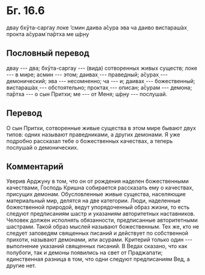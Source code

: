 # Бг. 16.6
двау бхӯта-саргау локе ’смин
даива а̄сура эва ча
даиво вистараш́ах̣ прокта
а̄сурам̇ па̄ртха ме ш́р̣н̣у
## Пословный перевод

двау --- два; бхӯта-саргау --- (вида) сотворенных живых существ; локе
--- в мире; асмин --- этом; даивах̣ --- праведный; а̄сурах̣ ---
демонический; эва --- несомненно; ча --- и; даивах̣ --- божественный;
вистараш́ах̣ --- обстоятельно; проктах̣ --- описан; а̄сурам --- демона;
па̄ртха --- о сын Притхи; ме --- от Меня; ш́р̣н̣у --- послушай.

## Перевод

О сын Притхи, сотворенные живые существа в этом мире бывают двух типов:
одних называют праведниками, а других демонами. Я уже подробно рассказал
тебе о божественных качествах, а теперь послушай о демонических.

## Комментарий

Уверив Арджуну в том, что он от рождения наделен божественными
качествами, Господь Кришна собирается рассказать ему о качествах,
присущих демонам. Обусловленные живые существа, населяющие материальный
мир, делятся на две категории. Люди, наделенные божественной природой,
ведут упорядоченный образ жизни, то есть следуют предписаниям шастр и
указаниям авторитетных наставников. Человек должен исполнять
обязанности, предписанные авторитетными шастрами. Такой образ мыслей
называют божественным. Тех же, кто не следует заповедям священных
писаний и действует по собственной прихоти, называют демонами, или
асурами. Критерий только один --- выполнение указаний священных писаний.
В Ведах сказано, что как полубоги, так и демоны появились на свет от
Праджапати; единственная разница в том, что одни следуют предписаниям
Вед, а другие нет.
